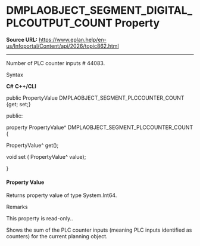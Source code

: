 # DMPLAOBJECT_SEGMENT_DIGITAL_PLCOUTPUT_COUNT Property

**Source URL:** https://www.eplan.help/en-us/Infoportal/Content/api/2026/topic862.html

---

Number of PLC counter inputs # 44083.

Syntax

**C#**
**C++/CLI**


public PropertyValue DMPLAOBJECT_SEGMENT_PLCCOUNTER_COUNT {get; set;}

public:

property PropertyValue^ DMPLAOBJECT_SEGMENT_PLCCOUNTER_COUNT {

   PropertyValue^ get();

   void set (    PropertyValue^ value);

}


#### Property Value

Returns property value of type System.Int64.

Remarks

This property is read-only..

Shows the sum of the PLC counter inputs (meaning PLC inputs identified as counters) for the current planning object.

